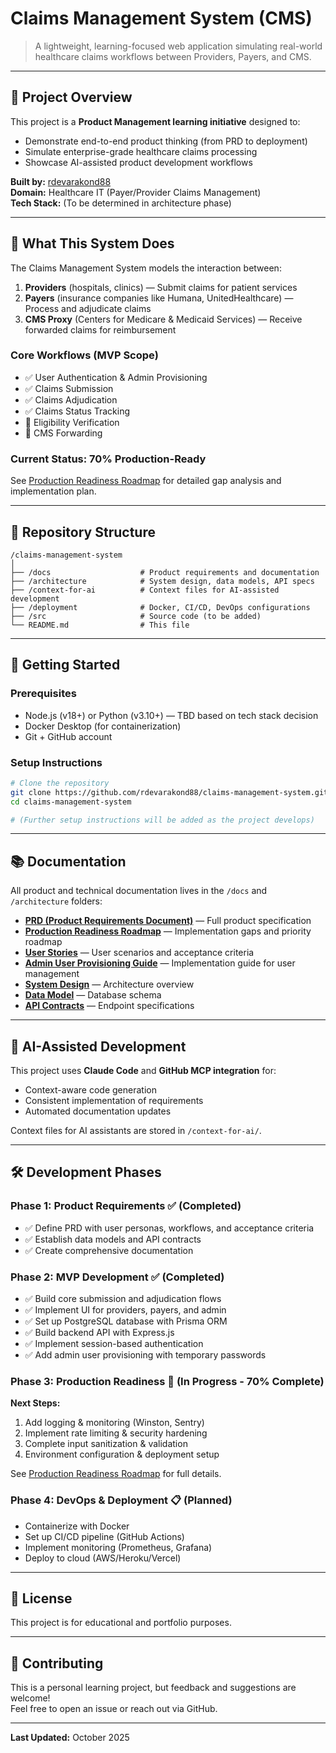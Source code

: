 # Claims Management System (CMS)

> A lightweight, learning-focused web application simulating real-world healthcare claims workflows between Providers, Payers, and CMS.

---

## 🎯 Project Overview

This project is a **Product Management learning initiative** designed to:
- Demonstrate end-to-end product thinking (from PRD to deployment)
- Simulate enterprise-grade healthcare claims processing
- Showcase AI-assisted product development workflows

**Built by:** [rdevarakond88](https://github.com/rdevarakond88)  
**Domain:** Healthcare IT (Payer/Provider Claims Management)  
**Tech Stack:** (To be determined in architecture phase)

---

## 🏥 What This System Does

The Claims Management System models the interaction between:

1. **Providers** (hospitals, clinics) — Submit claims for patient services
2. **Payers** (insurance companies like Humana, UnitedHealthcare) — Process and adjudicate claims
3. **CMS Proxy** (Centers for Medicare & Medicaid Services) — Receive forwarded claims for reimbursement

### Core Workflows (MVP Scope)
- ✅ User Authentication & Admin Provisioning
- ✅ Claims Submission
- ✅ Claims Adjudication
- ✅ Claims Status Tracking
- 🔄 Eligibility Verification
- 🔄 CMS Forwarding

### Current Status: 70% Production-Ready
See [Production Readiness Roadmap](./docs/PRODUCTION_READINESS.md) for detailed gap analysis and implementation plan.

---

## 📁 Repository Structure
```
/claims-management-system
│
├── /docs                    # Product requirements and documentation
├── /architecture            # System design, data models, API specs
├── /context-for-ai          # Context files for AI-assisted development
├── /deployment              # Docker, CI/CD, DevOps configurations
├── /src                     # Source code (to be added)
└── README.md                # This file
```

---

## 🚀 Getting Started

### Prerequisites
- Node.js (v18+) or Python (v3.10+) — TBD based on tech stack decision
- Docker Desktop (for containerization)
- Git + GitHub account

### Setup Instructions
```bash
# Clone the repository
git clone https://github.com/rdevarakond88/claims-management-system.git
cd claims-management-system

# (Further setup instructions will be added as the project develops)
```

---

## 📚 Documentation

All product and technical documentation lives in the `/docs` and `/architecture` folders:

- **[PRD (Product Requirements Document)](./docs/PRD.md)** — Full product specification
- **[Production Readiness Roadmap](./docs/PRODUCTION_READINESS.md)** — Implementation gaps and priority roadmap
- **[User Stories](./docs/USER_STORIES.md)** — User scenarios and acceptance criteria
- **[Admin User Provisioning Guide](./docs/ADMIN_USER_PROVISIONING.md)** — Implementation guide for user management
- **[System Design](./architecture/SYSTEM_DESIGN.md)** — Architecture overview
- **[Data Model](./architecture/DATA_MODEL.md)** — Database schema
- **[API Contracts](./architecture/API_CONTRACTS.md)** — Endpoint specifications

---

## 🧠 AI-Assisted Development

This project uses **Claude Code** and **GitHub MCP integration** for:
- Context-aware code generation
- Consistent implementation of requirements
- Automated documentation updates

Context files for AI assistants are stored in `/context-for-ai/`.

---

## 🛠️ Development Phases

### Phase 1: Product Requirements ✅ (Completed)
- ✅ Define PRD with user personas, workflows, and acceptance criteria
- ✅ Establish data models and API contracts
- ✅ Create comprehensive documentation

### Phase 2: MVP Development ✅ (Completed)
- ✅ Build core submission and adjudication flows
- ✅ Implement UI for providers, payers, and admin
- ✅ Set up PostgreSQL database with Prisma ORM
- ✅ Build backend API with Express.js
- ✅ Implement session-based authentication
- ✅ Add admin user provisioning with temporary passwords

### Phase 3: Production Readiness 🔄 (In Progress - 70% Complete)
**Next Steps:**
1. Add logging & monitoring (Winston, Sentry)
2. Implement rate limiting & security hardening
3. Complete input sanitization & validation
4. Environment configuration & deployment setup

See [Production Readiness Roadmap](./docs/PRODUCTION_READINESS.md) for full details.

### Phase 4: DevOps & Deployment 📋 (Planned)
- Containerize with Docker
- Set up CI/CD pipeline (GitHub Actions)
- Implement monitoring (Prometheus, Grafana)
- Deploy to cloud (AWS/Heroku/Vercel)

---

## 📝 License

This project is for educational and portfolio purposes.

---

## 🤝 Contributing

This is a personal learning project, but feedback and suggestions are welcome!  
Feel free to open an issue or reach out via GitHub.

---

**Last Updated:** October 2025
